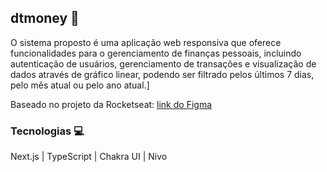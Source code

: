 ## dtmoney 💸

O sistema proposto é uma aplicação web responsiva que oferece funcionalidades para o gerenciamento de finanças pessoais, incluindo autenticação de usuários, gerenciamento de transações e visualização de dados através de gráfico linear, podendo ser filtrado pelos últimos 7 dias, pelo mês atual ou pelo ano atual.]

Baseado no projeto da Rocketseat: [link do Figma](https://www.figma.com/community/file/1138814493269096792/dt-money)

### Tecnologias 💻
Next.js | TypeScript | Chakra UI | Nivo
